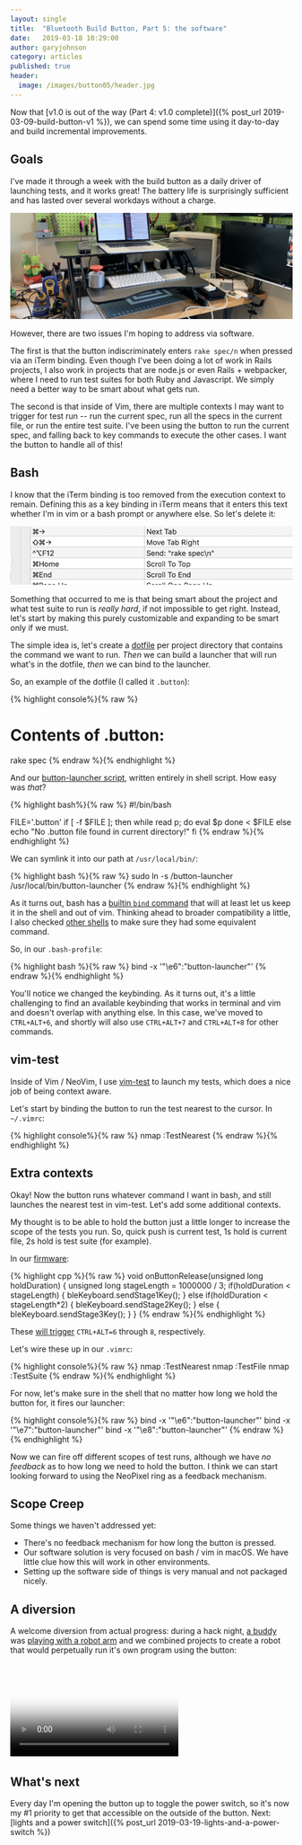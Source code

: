 ```yaml
---
layout: single
title:  "Bluetooth Build Button, Part 5: the software"
date:   2019-03-18 10:29:00
author: garyjohnson
category: articles
published: true
header:
  image: /images/button05/header.jpg
---
```


Now that [v1.0 is out of the way (Part 4: v1.0 complete)]({% post_url 2019-03-09-build-button-v1 %}), we can spend some time using it day-to-day and build incremental improvements.

## Goals

I've made it through a week with the build button as a daily driver of launching tests, and it works great! The battery life is surprisingly sufficient and has lasted over several workdays without a charge.

![workstation](/images/button05/daily-driver.jpg)

However, there are two issues I'm hoping to address via software.

The first is that the button indiscriminately enters `rake spec/n` when pressed via an iTerm binding. Even though I've been doing a lot of work in Rails projects, I also work in projects that are node.js or even Rails + webpacker, where I need to run test suites for both Ruby and Javascript. We simply need a better way to be smart about what gets run.

The second is that inside of Vim, there are multiple contexts I may want to trigger for test run -- run the current spec, run all the specs in the current file, or run the entire test suite. I've been using the button to run the current spec, and falling back to key commands to execute the other cases. I want the button to handle all of this!

## Bash

I know that the iTerm binding is too removed from the execution context to remain. Defining this as a key binding in iTerm means that it enters this text whether I'm in vim or a bash prompt or anywhere else. So let's delete it:

![iterm binding](/images/button05/iterm-binding.png)

Something that occurred to me is that being smart about the project and what test suite to run is _really hard_, if not impossible to get right. Instead, let's start by making this purely customizable and expanding to be smart only if we must. 

The simple idea is, let's create a [dotfile](https://wiki.archlinux.org/index.php/Dotfiles) per project directory that contains the command we want to run. _Then_ we can build a launcher that will run what's in the dotfile, _then_ we can bind to the launcher.

So, an example of the dotfile (I called it `.button`):

{% highlight console%}{% raw %}
# Contents of .button:
rake spec
{% endraw %}{% endhighlight %}

And our [button-launcher script](https://github.com/garyjohnson/build-button/blob/master/button-launcher/button-launcher), written entirely in shell script. How easy was _that_?

{% highlight bash%}{% raw %}
#!/bin/bash

FILE='.button'
if [ -f $FILE ]; then
  while read p; do
    eval $p
  done < $FILE
else
  echo "No .button file found in current directory!"
fi
{% endraw %}{% endhighlight %}

We can symlink it into our path at `/usr/local/bin/`:

{% highlight bash %}{% raw %}
sudo ln -s <full path>/button-launcher /usr/local/bin/button-launcher
{% endraw %}{% endhighlight %}

As it turns out, bash has a [builtin `bind` command](https://stackoverflow.com/questions/4200800/in-bash-how-do-i-bind-a-function-key-to-a-command) that will at least let us keep it in the shell and out of vim. Thinking ahead to broader compatibility a little, I also checked [other shells](https://fishshell.com/docs/current/commands.html#bind) to make sure they had some equivalent command.

So, in our `.bash-profile`:

{% highlight bash %}{% raw %}
bind -x '"\e6":"button-launcher"'
{% endraw %}{% endhighlight %}

You'll notice we changed the keybinding. As it turns out, it's a little challenging to find an available keybinding that works in terminal and vim and doesn't overlap with anything else. In this case, we've moved to `CTRL+ALT+6`, and shortly will also use `CTRL+ALT+7` and `CTRL+ALT+8` for other commands.

## vim-test

Inside of Vim / NeoVim, I use [vim-test](https://github.com/janko/vim-test) to launch my tests, which does a nice job of being context aware.

Let's start by binding the button to run the test nearest to the cursor. In `~/.vimrc`:

{% highlight console%}{% raw %}
nmap <silent> <M-6> :TestNearest<CR> 
{% endraw %}{% endhighlight %}

## Extra contexts

Okay! Now the button runs whatever command I want in bash, and still launches the nearest test in vim-test. Let's add some additional contexts.

My thought is to be able to hold the button just a little longer to increase the scope of the tests you run. So, quick push is current test, 1s hold is current file, 2s hold is test suite (for example).

In our [firmware](https://github.com/garyjohnson/build-button/blob/master/firmware/build-button/build-button.ino#L36):

{% highlight cpp %}{% raw %}
void onButtonRelease(unsigned long holdDuration) {
	unsigned long stageLength = 1000000 / 3;
	if(holdDuration < stageLength) {
		bleKeyboard.sendStage1Key();
	} else if(holdDuration < stageLength*2) {
		bleKeyboard.sendStage2Key();
	} else {
		bleKeyboard.sendStage3Key();
	}
}
{% endraw %}{% endhighlight %}

These [will trigger](https://github.com/garyjohnson/build-button/blob/971584ccf41935df530c323840ae0f39e155f7b9/firmware/build-button/BleKeyboardApp.cpp#L14-L27) `CTRL+ALT=6` through `8`, respectively.

Let's wire these up in our `.vimrc`:

{% highlight console%}{% raw %}
nmap <silent> <M-6> :TestNearest<CR> 
nmap <silent> <M-7> :TestFile<CR>
nmap <silent> <M-8> :TestSuite<CR>
{% endraw %}{% endhighlight %}

For now, let's make sure in the shell that no matter how long we hold the button for, it fires our launcher:

{% highlight console%}{% raw %}
bind -x '"\e6":"button-launcher"'
bind -x '"\e7":"button-launcher"'
bind -x '"\e8":"button-launcher"'
{% endraw %}{% endhighlight %}

Now we can fire off different scopes of test runs, although we have _no feedback_ as to how long we need to hold the button. I think we can start looking forward to using the NeoPixel ring as a feedback mechanism.

## Scope Creep

Some things we haven't addressed yet:

* There's no feedback mechanism for how long the button is pressed.
* Our software solution is very focused on bash / vim in macOS. We have little clue how this will work in other environments.
* Setting up the software side of things is very manual and not packaged nicely.

## A diversion

A welcome diversion from actual progress: during a hack night, [a buddy](http://www.datablue.net) was [playing with a robot arm](https://www.dobot.cc) and we combined projects to create a robot that would perpetually run it's own program using the button:

<br>
<video controls="controls" name="robot" src="/images/button05/robot.mp4" poster="/images/button05/robot-thumbnail.png" preload="auto"></video>
<br>

## What's next

Every day I'm opening the button up to toggle the power switch, so it's now my #1 priority to get that accessible on the outside of the button. Next: [lights and a power switch]({% post_url 2019-03-19-lights-and-a-power-switch %})

